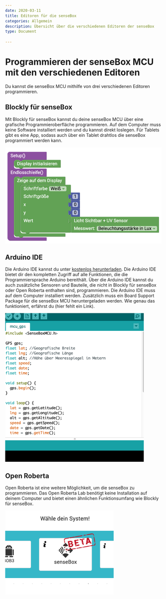 ```yaml
---
date: 2020-03-11
title: Editoren für die senseBox
categories: Allgemein
description: Übersicht über die verschiedenen Editoren der senseBox
type: Document

---
```


Programmieren der senseBox MCU mit den verschiedenen Editoren
============

Du kannst die senseBox MCU mithilfe von drei verschiedenen Editoren programmieren. 

## Blockly für senseBox

Mit Blockly für senseBox kannst du deine senseBox MCU über eine grafische Programmieroberfläche programmieren. Auf dem Computer muss keine Software installiert werden und du kannst direkt loslegen. Für Tablets gibt es eine App, sodass auch über ein Tablet drahtlos die senseBox programmiert werden kann.

![Blockly](/images/2020-03-11-sensebox-editoren/blockly.png)


## Arduino IDE

Die Arduino IDE kannst du unter <a href="https://arduino.cc/downloads">kostenlos herunterladen</a>. Die Arduino IDE bietet dir den kompletten Zugriff auf alle Funktionen, die die Programmiersprache Arduino bereithält. Über die Arduino IDE kannst du auch zusätzliche Sensoren und Bauteile, die nicht in Blockly für senseBox oder Open Roberta enthalten sind, programmieren. Die Arduino IDE muss auf dem Computer installiert werden. Zusätzlich muss ein Board Support Package für die senseBox MCU heruntergeladen werden. Wie genau das funktioniert, erfährst du (hier fehlt ein Link).

![Arduino-IDE](/images/2020-03-11-sensebox-editoren/arduino.png)


## Open Roberta

Open Roberta ist eine weitere Möglichkeit, um die senseBox zu programmieren. Das Open Roberta Lab benötigt keine Installation auf deinem Computer und bietet einen ähnlichen Funktionsumfang wie Blockly für senseBox.

![NEPO](/images/2020-03-11-sensebox-editoren/nepo.png)


